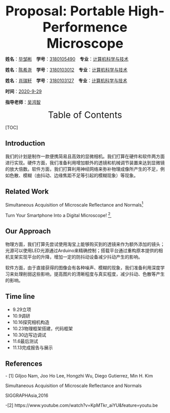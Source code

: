 <center style = "font-size: 3em"><b>Proposal: Portable High-Performence Microscope</b></center>

**姓名**：<u>毕邹彬</u>&emsp;**学号**：<u>3180105490</u>&emsp;**专业**：<u>计算机科学与技术</u>

**姓名**：<u>陈希尧</u>&emsp;**学号**：<u>3180103012</u>&emsp;**专业**：<u>计算机科学与技术</u>

**姓名**：<u>肖瑞轩</u>&emsp;**学号**：<u>3180103127</u>&emsp;**专业**：<u>计算机科学与技术</u>

**时间**：<u>2020-9-29</u>

**指导老师**：<u>吴鸿智</u>

<center style = "font-size: 2em">Table of Contents</center>

[TOC]

## Introduction

我们的计划是制作一款便携简易且高效的显微相机。我们打算在硬件和软件两方面进行实现。硬件方面，我们准备利用增加额外的透镜和机械调节装置来达到显微镜的放大倍数。软件方面，我们打算利用神经网络来弥补物理成像所产生的不足，例如色散、模糊（由抖动、边缘焦距不足等引起的模糊现象）等现象。

## Related Work

Simultaneous Acquisition of Microscale Reflectance and Normals[<sup>1</sup>](#refer-anchor-1)

Turn Your Smartphone Into a Digital Microscope! [<sup>2 </sup>](#refer-anchor-2)

## Our Approach

物理方面，我们打算先尝试使用淘宝上能够购买到的透镜来作为额外添加的镜头；光源可以使用LED光源通过Arduino来精确控制；搭载平台通过重构原本提供的相机支架实现平台的升降，增加一定的防抖动设备减少抖动产生的影响。

软件方面，由于直接获得的图像会有各种噪声、模糊的现象，我们准备利用深度学习来处理削弱这些影响，提高图片的清晰程度与真实程度，减少抖动、色散等产生的影响。

## Time line

- 9.29立项
- 10.9调研
- 10.16探究相机构造
- 10.23物理框架搭建，代码框架
- 10.30边写边调试
- 11.6最后测试
- 11.13完成报告与展示

## References

<div id="refer-anchor-1"></div>- [1] Giljoo Nam, Joo Ho Lee, Hongzhi Wu, Diego Gutierrez, Min H. Kim

Simultaneous Acquisition of Microscale Reflectance and Normals

SIGGRAPHAsia,2016

<div id="refer-anchor-2"></div>-[2] https://www.youtube.com/watch?v=KpMTkr_aiYU&feature=youtu.be